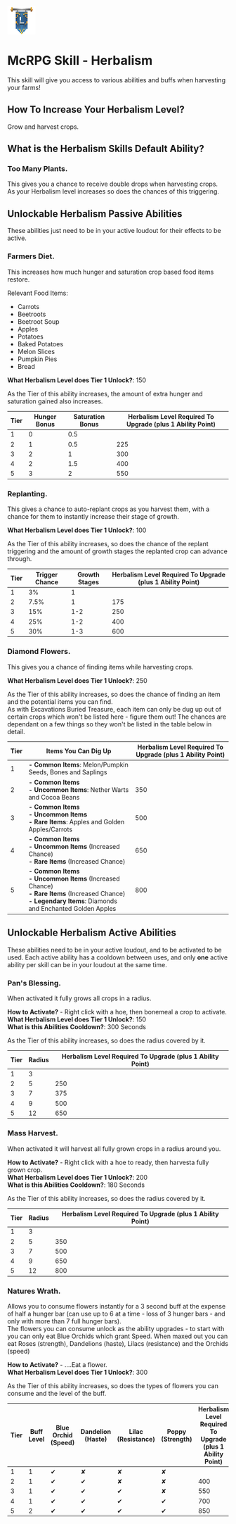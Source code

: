 ![ribbon](images/L-ribbon.png) 

# McRPG Skill - Herbalism

This skill will give you access to various abilities and buffs when harvesting your farms!

## How To Increase Your Herbalism Level?
Grow and harvest crops.

## What is the Herbalism Skills Default Ability?

### **Too Many Plants**.

This gives you a chance to receive double drops when harvesting crops.<br>
As your Herbalism level increases so does the chances of this triggering.

## Unlockable Herbalism Passive Abilities

These abilities just need to be in your active loudout for their effects to be active.

### **Farmers Diet**.

This increases how much hunger and saturation crop based food items restore.<br>

Relevant Food Items:<br>
- Carrots<br>
- Beetroots<br>
- Beetroot Soup<br>
- Apples<br>
- Potatoes<br>
- Baked Potatoes<br>
- Melon Slices<br>
- Pumpkin Pies<br>
- Bread

**What Herbalism Level does Tier 1 Unlock?**: 150

As the Tier of this ability increases, the amount of extra hunger and saturation gained also increases.

|Tier|Hunger Bonus|Saturation Bonus|Herbalism Level Required To Upgrade (plus 1 Ability Point)|
|---|---|---|---|
|1|0|0.5||
|2|1|0.5|225|
|3|2|1|300|
|4|2|1.5|400|
|5|3|2|550|

### **Replanting**.

This gives a chance to auto-replant crops as you harvest them, with a chance for them to instantly increase their stage of growth.

**What Herbalism Level does Tier 1 Unlock?**: 100

As the Tier of this ability increases, so does the chance of the replant triggering and the amount of growth stages the replanted crop can advance through.

|Tier|Trigger Chance|Growth Stages|Herbalism Level Required To Upgrade (plus 1 Ability Point)|
|---|---|---|---|
|1|3%|1||
|2|7.5%|1|175|
|3|15%|1-2|250|
|4|25%|1-2|400|
|5|30%|1-3|600|

### **Diamond Flowers**.

This gives you a chance of finding items while harvesting crops.

**What Herbalism Level does Tier 1 Unlock?**: 250

As the Tier of this ability increases, so does the chance of finding an item and the potential items you can find.<br>
As with Excavations Buried Treasure, each item can only be dug up out of certain crops which won't be listed here - figure them out! The chances are dependant on a few things so they won't be listed in the table below in detail.

|Tier|Items You Can Dig Up|Herbalism Level Required To Upgrade (plus 1 Ability Point)|
|---|---|---|
|1|**- Common Items**: Melon/Pumpkin Seeds, Bones and Saplings||
|2|**- Common Items**<br>**- Uncommon Items**: Nether Warts and Cocoa Beans|350|
|3|**- Common Items**<br>**- Uncommon Items**<br>**- Rare Items**: Apples and Golden Apples/Carrots|500|
|4|**- Common Items**<br>**- Uncommon Items** (Increased Chance)<br>**- Rare Items** (Increased Chance)|650|
|5|**- Common Items**<br>**- Uncommon Items** (Increased Chance)<br>**- Rare Items** (Increased Chance)<br>**- Legendary Items**: Diamonds and Enchanted Golden Apples|800|


## Unlockable Herbalism Active Abilities

These abilities need to be in your active loudout, and to be activated to be used. Each active ability has a cooldown between uses, and only **one** active ability per skill can be in your loudout at the same time.

### **Pan's Blessing**.

When activated it fully grows all crops in a radius.

**How to Activate?** - Right click with a hoe, then bonemeal a crop to activate.<br>
**What Herbalism Level does Tier 1 Unlock?**: 150<br>
**What is this Abilities Cooldown?**: 300 Seconds

As the Tier of this ability increases, so does the radius covered by it.

|Tier|Radius|Herbalism Level Required To Upgrade (plus 1 Ability Point)|
|---|---|---|
|1|3||
|2|5|250|
|3|7|375|
|4|9|500|
|5|12|650|

### **Mass Harvest**.

When activated it will harvest all fully grown crops in a radius around you.<br>

**How to Activate?** - Right click with a hoe to ready, then harvesta fully grown crop.<br>
**What Herbalism Level does Tier 1 Unlock?**: 200<br>
**What is this Abilities Cooldown?**: 180 Seconds

As the Tier of this ability increases, so does the radius covered by it.

|Tier|Radius|Herbalism Level Required To Upgrade (plus 1 Ability Point)|
|---|---|---|
|1|3||
|2|5|350|
|3|7|500|
|4|9|650|
|5|12|800|

### **Natures Wrath**.

Allows you to consume flowers instantly for a 3 second buff at the expense of half a hunger bar (can use up to 6 at a time - loss of 3 hunger bars - and only with more than 7 full hunger bars).<br>
The flowers you can consume unlock as the ability upgrades - to start with you can only eat Blue Orchids which grant Speed. When maxed out you can eat Roses (strength), Dandelions (haste), Lilacs (resistance) and the Orchids (speed)

**How to Activate?** - ....Eat a flower.<br>
**What Herbalism Level does Tier 1 Unlock?**: 300<br>

As the Tier of this ability increases, so does the types of flowers you can consume and the level of the buff.

|Tier|Buff Level|Blue Orchid (Speed)|Dandelion (Haste)|Lilac (Resistance)|Poppy (Strength)|Herbalism Level Required To Upgrade (plus 1 Ability Point)|
|---|---|---|---|---|---|---|
|1|1|✔|✘|✘|✘||
|2|1|✔|✔|✘|✘|400|
|3|1|✔|✔|✔|✘|550|
|4|1|✔|✔|✔|✔|700|
|5|2|✔|✔|✔|✔|850|

